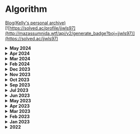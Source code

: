 # Algorithm

[Blog(Kelly's personal archive)](https://junmusu.tistory.com)  
[![https://solved.ac/profile/jjwls97](http://mazassumnida.wtf/api/v2/generate_badge?boj=jjwls97)](https://solved.ac/jjwls97)

<details>
  <summary>
    <b>May 2024</b>
  </summary>

### May 28, 2024
- BOJ 20437: 문자열 게임2 - Swift
- BOJ 14719: 빗물 - C++

### May 27, 2024
- BOJ 4963: 섬의 개수 - Swift

### May 26, 2024
- BOJ 7562: 나이트의 이동 - Swift

### May 23, 2024
- BOJ 1522: 문자열 교환 - C++

### May 21, 2024
- BOJ 2531: 회전 초밥 - Swift

### May 20, 2024
- BOJ 20922: 겹치는 건 싫어 - C++
- BOJ 1446: 지름길 - C++
- BOJ 17615: 볼 모으기 - C++

### May 17, 2024
- BOJ 1406: 에디터 - Python
- BOJ 1138: 한 줄로 서기 - Python

### May 15, 2024
- BOJ 2304: 창고 다각형 - Python
- BOJ 11501: 주식 - Python
- BOJ 2075: n번째 큰 수 - Python

### May 13, 2024
- BOJ 20006: 랭킹전 대기열 - Python

### May 12, 2024
- BOJ 22233: 가희와 키워드 - Python

### May 11, 2024
- BOJ 17484: 진우의 달 여행 (Small) - Swift

### May 10, 2024
- BOJ 20310: 타노스 - Swift

### May 9, 2024
- BOJ 20125: 수 이어쓰기 - Swift

### May 6, 2024
- BOJ 9017: 크로스 컨트리 - Swift
- BOJ 17266: 어두운 굴다리 - Swift

### May 5, 2024
- BOJ 20125: 쿠키의 신체 측정 - Swift
- BOJ 1205: 등수 구하기 - Swift
- BOJ 1244: 스위치 켜고 끄기 - Swift

### May 3, 2024
- BOJ 19637: IF문 좀 대신 써줘 - Swift

### May 2, 2024
- BOJ 3758: KCPC - Swift

</details>

<details>
  <summary>
    <b>Apr 2024</b>
  </summary>

### Apr 30, 2024
- BOJ 19941: 햄버거 분배 - Swift

### Apr 29, 2024
- BOJ 21921: 블로그 - Swift

### Apr 28, 2024
- BOJ 4659: 비밀번호 발음하기 - Swift
- BOJ 25757: 임스와 함께하는 미니게임 - Swift

### Apr 27, 2024
- BOJ 9655: 돌 게임 - Python
- BOJ 10431: 줄세우기 - Python
- BOJ 8979: 올림픽 - Python

### Apr 26, 2024
- BOJ 15989: 1, 2, 3 더하기 4 - Python

### Apr 24, 2024
- BOJ 12818: A와 B 2 - Python

### Apr 23, 2024
- BOJ 7682: 틱택토 - Swift

### Apr 20, 2024
- BOJ 12886: 돌 그룹 - Python

### Apr 19, 2024
- BOJ 14891: 톱니바퀴 - Python
- BOJ 14890: 경사로 - Python

### Apr 17, 2024
- BOJ 14503: 로봇 청소기 - Swift

### Apr 16, 2024
- BOJ 14501: - Swift

### Apr 15, 2024
- BOJ 14499: 주사위 굴리기 - Python

### Apr 14, 2024
- BOJ 12100: 2048(Easy) - Swift

### Apr 13, 2024
- BOJ 13460: 구슬 탈출 2 - Swift

### Apr 12, 2024
- BOJ 15591: MooTube(Silver) - Python
- BOJ 10021: Watering the Fields - Python
- BOJ 5558: チーズ (Cheese) - Python

### Apr 11, 2024
- BOJ 18428: 감시 피하기 - Python

### Apr 8, 2024
- BOJ 14226: 이모티콘 - Swift

### Apr 7, 2024
- BOJ 10159: 저울 - Python
- BOJ 14658: 하늘에서 별똥별이 빗발친다 - Python
### Apr 6, 2024
- BOJ 1486: 등산 - Python

### Apr 5, 2024
- BOJ 4803: 트리 - Python

</details>

<details>
  <summary>
    <b>Mar 2024</b>
  </summary>

### Mar 22, 2024
- BOJ 1414: 불우이웃돕기 - Swift
- BOJ 1368: 물대기 - Swift
- BOJ 18223: 민준이와 마산 그리고 건우 - Swift

### Mar 21, 2024
- Programmers: 데이터 분석 - Python
- Programmers: 붕대 감기 - Python
- Programmers: 이웃한 칸 - Python

### Mar 19, 2024
- Programmers: 폰켓몬 - Python
- Programmers: 같은 숫자는 싫어 - Python
- Programmers: 완주하지 못한 선수 - Python

### Mar 18, 2024
- Programmers: 가장 큰 정사각형 찾기 - Swift
- Programmers: 가장 많이 받은 선물 - Swift

### Mar 15, 2024
- Programmers: 문자열 압축 - Swift

### Mar 4, 2024
- BOJ 1005: ACM Craft - C++

### Mar 1, 2024
- BOJ 11054: 가장 긴 바이토닉 부분 수열 - Swift

</details>

<details>
  <summary>
    <b>Feb 2024</b>
  </summary>

### Feb 25, 2024
- BOJ 17144: 미세먼지 안녕! - Swift

### Feb 24, 2024
- BOJ 17070: 파이프 옮기기 1 - Swift

### Feb 22, 2024
- BOJ 13172: Σ - Swift ▲
- BOJ 15666: N과 M(12) - Swift

### Feb 19, 2024
- BOJ 12851: 숨바꼭질 2 - Swift

### Feb 18, 2024
- BOJ 2096: 내려가기 - Swift
- BOJ 2448: 별 찍기 - 11 - Swift

### Feb 16, 2024
- BOJ 18110: solved.ac - C++

### Feb 12, 2024
- BOJ 21736: 헌내기는 친구가 필요해 - Swift
- BOJ 20529: 가장 가까운 세 사람의 심리적 거리 - Swift

### Feb 11, 2024
- BOJ 14940: 쉬운 최단거리 - Swift

</details>

<details>
  <summary>
    <b>Dec 2023</b>
  </summary>

### Dec 19, 2023
- BOJ 13424: 비밀 모임 - Swift

### Dec 8, 2023
- Programmers: 수식 최대화 - Swift

### Dec 7, 2023
- BOJ 2638: 치즈 - Swift
- BOJ 13275: 가장 긴 팰린드롬 부분 문자열 - Swift
- Programmers: 달리기 경주 - Swift

### Dec 6, 2023
- BOJ 2146: 다리 만들기 - Swift

### Dec 5, 2023
- BOJ 2252: 줄 세우기 - C++
- BOJ 2473: 세 용액 - C++

### Dec 4, 2023
- BOJ 27172: 수 나누기 게임 - Swift

### Dec 3, 2023
- BOJ 2143: 두 배열의 합 - Swift

### Dec 2, 2023
- BOJ 17404: RGB거리2 - Swift
- BOJ 2580: 스도쿠 - Swift

### Dec 1, 2023
- BOJ 2239: 스도쿠 - Swift

</details>

<details>
  <summary>
    <b>Nov 2023</b>
  </summary>

### Nov 30, 2023
- BOJ 9466: 텀 프로젝트 - Swift

### Nov 27, 2023
- BOJ 1253: 좋다 - Swift

### Nov 25, 2023
- BOJ 14497: 주난의 난(難) - Swift

### Nov 24, 2023
- BOJ 2636: 치즈 - Swift

</details>

<details>
  <summary>
    <b>Oct 2023</b>
  </summary>

### Oct 13, 2023
- BOJ 1445: 일요일 아침의 데이트 - Swift

### Oct 12, 2023
- BOJ 1719: 택배 - Swift

### Oct 11, 2023
- BOJ 10942: 팰린드롬? - C++

### Oct 9, 2023
- BOJ 11657: 타임머신 - Swift
- BOJ 1956: 운동 - Swift

### Oct 8, 2023
- BOJ 1039: 교환 - Swift

### Oct 5, 2023
- BOJ 2647: 용액 - Swift

</details>

<details>
  <summary>
    <b>Sep 2023</b>
  </summary>

### Sep 21, 2023
- BOJ 11066: 파일 합치기 - Swift

### Sep 20, 2023
- BOJ 1655: 가운데를 말해요 - C++
- BOJ 7579: 앱 - Swift

### Sep 13, 2023
- BOJ 9084: 동전 - Swift
- BOJ 2660: 회장뽑기 - Swift

### Sep 7, 2023
- BOJ 2573: 빙산 - Swift
- BOJ 9205: 맥주 마시면서 걸어가기 - Swift

</details>

<details>
  <summary>
    <b>Jul 2023</b>
  </summary>

### Jul 9, 2023
- BOJ 2493: 탑 - Swift
- BOJ 17298: 오큰수 - C++/Swift

### Jul 8, 2023
- BOJ 2293: 동전 1 - Swift

### Jul 7, 2023
- BOJ 1939: 중량 제한 - Swift

### Jul 6, 2023
- BOJ 16234: 인구 이동 - Swift
- BOJ 1520: 내리막길 - Swift

### Jul 5, 2023
- BOJ 14502: 연구소 - Swift
- BOJ 6087: 레이저 통신 - Swift
</details>

<details>
  <summary>
    <b>Jun 2023</b>
  </summary>

### Jun 22, 2023
- BOJ 1987: 알파벳 - Swift

### Jun 20, 2023
- BOJ 14916: 거스름돈 - Swift
- BOJ 2812: 크게 만들기 - Swift

### Jun 19, 2023
- BOJ 6603: 로또 - Swift

### Jun 16, 2023
- BOJ 1049: 기타줄 - Swift
- BOJ 11000: 강의실 배정 - Swift

### Jun 13, 2023
- BOJ 1202: 보석 도둑 - Swift
- BOJ 1744: 수 묶기 - Swift
- BOJ 14888: 연산자 끼워넣기 - Python

### Jun 11, 2023
- BOJ 1946: 신입 사원 - C++

### Jun 8, 2023
- BOJ 1715: 카드 정렬하기 - Swift

### Jun 7, 2023
- BOJ 13305: 주유소 - Swift
- BOJ 10610: 30 - Swift

### Jun 6, 2023
- BOJ 1026: 보물 - Swift
- BOJ 2217: 로프 - Swift
- BOJ 1789: 수들의 합 - Swift

### Jun 5, 2023
- BOJ 16120: PPAP - Swift, Python

### Jun 4, 2023
- BOJ 1786: 찾기 - C++

### Jun 3, 2023
- BOJ 5582: 공통 부분 문자열 - C++
- BOJ 1958: LCS3 - C++

### Jun 2, 2023
- BOJ 10799: 쇠막대기 - Swift

### Jun 1, 2023
- BOJ 20291: 파일 정리 - Swift
- BOJ 20920: 영단어 암기는 괴로워 - Swift

</details>

<details>
  <summary>
    <b>May 2023</b>
  </summary>

### May 31, 2023
- BOJ 2607: 비슷한 단어 - Swift

### May 30, 2023
- BOJ 14725: 개미굴 - Swift

### May 29, 2023
- BOJ 9996: 한국이 그리울땐 서버에 접속하지 - Swift

### May 27, 2023
- BOJ 1213: 팰린드롬 만들기 - Swift
- BOJ 12904: A와 B - Swift
- BOJ 17609: 회문 - Swift

### May 26, 2023
- BOJ 14425: 문자열 집합 - Swift
- BOJ 17412: 단어 뒤집기2 - Swift
- BOJ 11478: 서로 다른 부분 문자열의 개수 - Python

### May 25, 2023
- BOJ 12891: DNA비밀번호 - Swift

### May 24, 2023
- BOJ 1439: 뒤집기 - Swift
- BOJ 4358: 생태학 - Swift
- BOJ 1254: 팰린드롬 만들기 - Swift
- BOJ 9935: 문자열 폭발 - C++

### May 23, 2023
- BOJ 1158: 요세푸스 문제 - Swift
- BOJ 2156: 포도주 시식 - Swift
- BOJ 10844: 쉬운 계단 수 - Swift ▲
- BOJ 1010: 다리 놓기 - Swift

### May 22, 2023
- BOJ 1316: 그룹 단어 체커 - Swift
- BOJ 1193: 분수 찾기 - Swift
- BOJ 1912: 연속합 - Swift

### May 21, 2023
- BOJ 4673: 셀프 넘버 - C++
- BOJ 1065: 한수 - C++

### May 17, 2023
- BOJ 21924: 도시 건설 - C++

### May 16, 2023
- BOJ 7785: 회사에 있는 사람 - Swift
- BOJ 1181: 단어 정렬 - Swift

### May 15, 2023
- BOJ 17396: 백도어 - Swift

### May 14, 2023
- BOJ 20007: 떡 돌리기 - Swift

### May 10, 2023
- BOJ 10282: 해킹 - Swift
- BOJ 18352: 특정 거리의 도시 찾기 - Swift

### May 9, 2023
- Programemrs: 양궁 대회 - Swift
- Programmers: 과제 진행하기 - Swift

### May 8, 2023
- Programmers: 이모티콘 할인 행사 - Swift

### May 7, 2023
- Programmers: 혼자서 하는 틱택토 - Swift

### May 6, 2023
- Programmers: 요격 시스템 - Swift
- Programmers: 두 원 사이의 정수 쌍 - Swift

### May 5, 2023
- Programmers: 우박수열 정적분 - Swift
- Programmers: N-queen - Swift

### May 4, 2023
- Programmers: 디펜스 게임 - Swift

### May 3, 2023
- Programmers: 광물 캐기 - Swift
- Programmers: 미로 탈출 - Swift
- Programmers: 시소 짝꿍 - Swift

### May 2, 2023
- Programmers: 테이블 해시 함수 - Swift
- Programmers: 혼자 놀기의 달인 - Swift

### May 1, 2023
- Programmers: 숫자 카드 나누기 - Swift

</details>

<details>
  <summary>
    <b>Apr 2023</b>
  </summary>

### Apr 30, 2023
- Programmers: 마법의 엘리베이터 - Swift
- Programmers: 하노이의 탑 - Swift

### Apr 28, 2023
- Programmers: 거리두기 확인하기 - Swift
- Programmers: 점 찍기 - Swift
- Programmers: 멀쩡한 사각형 - Swift
- Programmers: 호텔 대실 - Swift
- BOJ5972: 택배 배송 - Swift

### Apr 27, 2023
- Programmers: 무인도 여행 - Swift
- Programmers: 전력망을 둘로 나누기 - Swift

### Apr 26, 2023
- Programmers: 행렬 테두리 회전하기 - Swift
- Programmers: 배달 - Swift

### Apr 25, 2023
- Programmers: 연속된 부분 수열의 합 - Swift
- Programmers: [3차] 방금그곡 - Swift
- Programmers: 괄호 변환 - Swift
- BOJ2407: 조합 - Swift

### Apr 24, 2023
- Programmers: 두 큐 합 같게 만들기 - Swift
- Programmers: 괄호 변환 - Swift
- Programmers: 택배상자 - Swift
- BOJ 1339: 단어 수학 - Swift

### Apr 23, 2023
- Programmers: 메뉴 리뉴얼 - Swift
- Programmers: 삼각 달팽이 - Swift
- Programmers: 큰 수 만들기 - Swift

### Apr 22, 2023
- Programmers: 쿼드압축 후 개수 세기 - Swift
- Programmers: 롤케이크 자르기 - Swift

### Apr 21, 2023
- Programmers: 소수 찾기 - Swift

### Apr 20, 2023
- Programmers: 가장 큰 수 - Swift
- Programmers: 숫자 변환하기 - Swift

### Apr 19, 2023
- Programmers: 뒤에 있는 큰 수 찾기 - Swift
- Programmers: 2개 이하로 다른 비트 - Swift
- Programmers: 다리를 지나는 트럭 - Swift
- BOJ 1011: Fly me to the Alpha Centauri - Swift
- BOJ 20928: 걷는 건 귀찮아 - Swift

### Apr 18, 2023
- Programmers: [1차] 프렌즈4블록 - Swift

### Apr 17, 2023
- Programmers: [3차] 파일명 정렬 - Swift

### Apr 14, 2023
- BOJ 1647: 도시 분할 계획 - C++
- BOJ 4485: 녹색 옷 입은 애가 젤다지? - Swift
- BOJ 5052: 전화번호 목록 - Swift

### Apr 13, 2023
- Programmers: 모음사전 - Swift
- Programmers: 땅따먹기 - Swift
- Programmers: 스킬트리 - Swift
- Programmers: 방문 길이 - Swift
- BOJ 1992: 네트워크 연결 - Swift

### Apr 12, 2023
- Programmers: 오픈채팅방 - Swift
- Programmers: 주차 요금 계산 - Swift

### Apr 11, 2023
- Programmers: 할인 행사 - Swift
- Programmers: [3차] 압축 - Swift
- Programmers: [3차] n진수 게임 - Swift

### Apr 9, 2023
- Programmers: 피로도 - Swift
- Programmers: k진수에서 소수 개수 구하기 - Swift
- Programmers: 타겟 넘버 - Swift

### Apr 8, 2023
- Programmers: 프린터 - Swift
- Programmers: 뉴스 클러스터링 - Swift

### Apr 7, 2023
- Programmers: n^2 배열 자르기 - Swift
- Programmers: 기능개발 - Swift

### Apr 6, 2023
- Programmers: [1차] 캐시 - Swift
- Programmers: 연속 부분 수열 합의 개수  - Swift
- Programmers: 위장 - Swift
- Programmers: 튜플 - Swift

### Apr 5, 2023
- Programmers: 귤 고르기 - Swift
- Programmers: 괄호 회전하기 - Swift

### Apr 4, 2023
- Programmers: 점프와 순간 이동 - Swift
- Programmers: 멀리 뛰기 - Swift
- Programmers: H-Index - Swift

### Apr 3, 2023
- Programmers: 개인정보 수집 유효기간 - Swift
- Programmers: 대충 만든 자판 - Swift
- Programmers: 둘만의 암호 - Swift
- Programmers: 문자열 나누기 - Swift
- Programmers: 옹알이(2) - Swift
- Programmers: 햄버거 만들기 - Swift

### Apr 2, 2023
- Programmers: 명예의 전당(1) - Swift
- Programmers: 추억 점수 - Swift
- Programmers: 기사단원의 무기 - Swift
- Programmers: 카드 뭉치 - Swift
- Programmers: 숫자 짝궁 - Swift

### Apr 1, 2023
- Programmers: 크기가 작은 부분문자열 - Swift
- Programmers: 콜라 문제 - Swift
- Programmers: 푸드 파이트 대회 - Swift
- Programmers: 가장 가까운 같은 글자 - Swift
- Programmers: 과일 장수 - Swift

</details>

<details>
  <summary>
    <b>Mar 2023</b>
  </summary>

### Mar 31, 2023
- Programmers: 삼총사 - Swift

### Mar 30, 2023
- Programmers: 덧칠하기 - Python

### Mar 29, 2023
- Programmers: 바탕화면 정리 - Swift

### Mar 28, 2023
- BOJ 1167 - Swift
- BOJ 1918 - Swift
- BOJ 11444 - Swift
- BOJ 1865 - Swift

### Mar 27, 2023
- BOJ 2206 - Swift

### Mar 25, 2023
- BOJ 1967 - Swift
- BOJ 11404 - Swift

### Mar 24, 2023
- BOJ 9251 - Swift

### Mar 23, 2023
- BOJ 1149 - Swift
- BOJ 1629 - Swift
- BOJ 9465 - Swift
- BOJ 15657 - Swift
- BOJ 15663 - Swift
- BOJ 16953 - Swift

### Mar 22, 2023
- BOJ 14500 - Swift
- BOJ 15654 - Swift

### Mar 21, 2023
- BOJ 6064 - Python
- BOJ 5525 - Python
- BOJ 7662 - Swift

### Mar 20, 2023
- BOJ 11403 - Python
- BOJ 1389 - Python
- BOJ 13418 - Swift

### Mar 19, 2023
- BOJ 1003 - Swift
- BOJ 9461 - Swift
- BOJ 11724 - Swift
- BOJ 1780 - Swift
- BOJ 1541 - Swift

### Mar 18, 2023
- BOJ 11726 - Swift
- BOJ 9095 - Swift
- BOJ 1463 - Swift

### Mar 17, 2023
- BOJ 11727 - Swift
- BOJ 1620 - Swift
- BOJ 17626 - Swift
- BOJ 2579 - Swift

### Mar 16, 2023
- BOJ 17219 - Swift

### Mar 15, 2023
- BOJ 9375 - Swift

### Mar 14, 2023
- BOJ 1074 - Swift

### Mar 13, 2023
- BOJ 10866 - Python
- BOJ 11650 - Python
- BOJ 11651 - Python

### Mar 12, 2023
- BOJ 1966 - Swift
- BOJ 18111 - Swift
- BOJ 2164 - Swift
- BOJ 2839 - Swift
- BOJ 9012 - Swift
- BOJ 10773 - Swift
- BOJ 10845 - Swift
- BOJ 1181 - Swift
- BOJ 2751 - Swift
- BOJ 10814 - Swift

### Mar 11, 2023
- BOJ 3190 - Swift
- BOJ 16236 - Swift

### Mar 10, 2023
- BOJ 9370 - Swift
- BOJ 15686 - Swift

### Mar 8, 2023
- BOJ 2211 - Swift

### Mar 7, 2023
- BOJ 14938 - Python

### Mar 6, 2023
- BOJ 14621 - Swift
- BOJ 2665 - Swift
- BOJ 10423 - Swift

### Mar 5, 2023
- BOJ 11779 - Python
- BOJ 11779 - Swift ▲

### Mar 4, 2023
- BOJ 1261 - Python
- BOJ 1238 - Swift
- BOJ 2133 - Swift

### Mar 3, 2023
- BOJ 13549 - Swift
- BOJ 1916 - Swift
- BOJ 1427 - Swift

### Mar 2, 2023
- BOJ 1504 - Swift

### Mar 1, 2023
- BOJ 11279 - Swift
- BOJ 1927 - Swift
- BOJ 1753 - Swift
  
</details>

<details>
  <summary>
    <b>Feb 2023</b>
  </summary>

### Feb 28, 2023
- BOJ 12738 - C++
- BOJ 14002 - C++ LIS O(n²)
- BOJ 14003 - C++ LIS O(nlogn)

### Feb 27, 2023
- BOJ 11053 - Swift LIS O(n²)
- BOJ 12015 - C++ LIS O(nlogn)

### Feb 26, 2023
- BOJ 1932 - Swift
- BOJ 12865 - Swift
- BOJ 1644 - Swift
- BOJ 2470 - Swift

### Feb 25, 2023
- BOJ 2630 - Swift
- BOJ 1992 - Swift
- BOJ 10830 - Swift

### Feb 24, 2023
- BOJ 6497 - Python
- BOJ 16398 - Swift

### Feb 23, 2023
- BOJ 1197 - Swift
- BOJ 4386 - Swift
- BOJ 1774 - Swift

### Feb 22, 2023
- BOJ 4195 - Swift
- BOJ 20040 - Swift
- BOJ 1043 - Swift

### Feb 21, 2023
- BOJ 1976 - Python
- BOJ 1717 - Python

### Feb 20, 2023
- BOJ 2606 - Python

### Feb 17, 2023
- BOJ 1764 - Python
- BOJ 9019 - C++

### Feb 15, 2023
- BOJ 5430 - Python

### Feb 13, 2023
- BOJ 11047 - Python

### Feb 12, 2023
- BOJ 1107 - Swift

### Feb 11, 2023
- BOJ 10026 - Swift

### Feb 10, 2023
- BOJ 2263 - Python

### Feb 9, 2023
- BOJ 5639 - Python

### Feb 8, 2023
- BOJ 1707 - Python

### Feb 7, 2023
- BOJ 16928 - Python

### Feb 5, 2023
- BOJ 7569 - Python

### Feb 4, 2023
- BOJ 1012 - Python

### Feb 3, 2023
- BOJ 14889 - Python
- BOJ 1991 - Python

### Feb 2, 2023
- BOJ 11725 - Python
- BOJ 14888 - Python

### Feb 1, 2023
- BOJ 9663 - Python
</details>

<details>
  <summary>
    <b>Jan 2023</b>
  </summary>

### Jan 31, 2023
- BOJ 15651 - Python
- BOJ 15652 - Python

### Jan 30, 2023
- BOJ 15649 - Python
- BOJ 15650 - Python

### Jan 25, 2023
- BOJ 2563 - Python

### Jan 24, 2023
- BOJ 2559 - Python

### Jan 23, 2023
- BOJ 1436 - Python
- BOJ 2615 - Python

### Jan 22, 2023
- BOJ 11659 - Python

### Jan 21, 2023
- BOJ 4949 - Python
- BOJ 1806 - Python

### Jan 20, 2023
- BOJ 1874 - Python
- BOJ 10828 - Python

### Jan 19, 2023
- BOJ 2110 - Python
- BOJ 1300 - Python ▲
- BOJ 11660 - Python
- BOJ 25682 - Python

### Jan 18, 2023
- BOJ 16401 - Python ▲

### Jan 17, 2023
- BOJ 7795 - Python

### Jan 16, 2023
- BOJ 13706 - Python

### Jan 15, 2023
- BOJ 2417 - Python

### Jan 14, 2023
- BOJ 2776 - Python

### Jan 13, 2023
- BOJ 1072 - Python
- BOJ 2343 - Python

### Jan 12, 2023
- BOJ 10815 - Python
- BOJ 2512 - Python

### Jan 11, 2023
- BOJ 2805 - Python
- BOJ 1920 - Python
- BOJ 1654 - Python
</details>

<details>
  <summary>
    <b>2022</b>
  </summary>

### Dec 21, 2022
- BOJ 2468 - Python

### Dec 04, 2022
- BOJ 2581 - Python

### Nov 17, 2022
- BOJ 3055 - Python
- BOJ 1726 - Python

### Nov 10, 2022
- BOJ 1193 - Python
- BOJ 1712 - Python

### Nov 9, 2022
- BOJ 7576 - Python

### Nov 7, 2022
- BOJ 1697 - Python

### Nov 6, 2022
- BOJ 10451 - Python
- BOJ 2331 - Python
- BOJ 2667 - Python

### Nov 5, 2022
- BOJ 1260 - Python
- BOJ 2178 - Python

### Nov 4, 2022
- Programmers 행렬의 곱셈 - Swift

### Oct 3, 2022
- Programmers 예상 대진표 - Swift

### Oct 2, 2022
- Programmers N개의 최소공배수 - Swift

### Sep 30, 2022
- Programmers 영어 끝말잇기 - Swift
- Programmers 짝지어 제거하기 - Swift

### Sep 29, 2022
- BOJ 4530 - C++

### Sep 28, 2022
- Programmers 카펫 - Swift

### Sep 27, 2022
- Programmers 이진 변환 반복하기 - Swift
- Programmers 최솟값 만들기 - Swift
- Programmers 올바른 괄호 - Swift
- Programmers 피보나치 수 - Swift
- Programmers 다음 큰 숫자 - Swift

### Sep 26, 2022
- Programmers 신고 결과 받기 - Swift ▲
- Programmers 최댓값과 최솟값 - Swift
- Programmers JadenCase 문자열 만들기 - Swift

### Sep 25, 2022
- Programmers 크레인 인형뽑기 게임 - Swift
- Programmers 신규 아이디 추천 - Swift ▲
- Programmers 성격 유형 검사하기 - Swift

### Sep 24, 2022
- Programmers 키패드 누르기 - Swift

### Sep 22, 2022
- Programmers 다트 게임 - Swift
- Programmers 로또의 최고 순위와 최저 순위 - Swift
- Programmers 체육복 - Swift ▲

### Sep 21, 2022
- Programmers 실패율 - Swift

### Sep 20, 2022
- BOJ 10816 - C++

### Sep 19, 2022
- Programmers 예산 - Swift
- Programmers 3진법 뒤집기 - Swift
- Programmers 최소직사각형 - Swift
- Programmers 숫자 문자열과 영단어 - Swift
- Programmers 두개 뽑아서 더하기 - Swift
- Programmers 2016년 - Swift
- Programmers 모의고사 - Swift
- Programmers 소수 만들기 - Swift

### Sep 18, 2022
- Programmers 정수 내림차순으로 배치하기 - Swift
- Programmers 하샤드 수 - Swift
- Programmers x만큼 간격이 있는 n개의 숫자 - Swift
- Programmers 콜라츠 추측 - Swift
- Programmers 핸드폰 번호 가리기 - Swift
- Programmers 제일 작은 수 제거하기 - Swift
- Programmers 음양 더하기 - Swift
- Programmers 없는 숫자 더하기 - Swift
- Programmers 내적 - Swift
- Programmers 약수의 개수와 덧셈 - Swift
- Programmers 행렬의 덧셈 - Swift
- Programmers 직사각형 별찍기 - Swift
- Programmers 최대공약수와 최소공배수 - Swift

### Sep 16, 2022
- Programmers 정수 제곱근 판별 - Swift

### Sep 15, 2022
- Programmers 짝수와 홀수 - Swift
- Programmers 평균 구하기 - Swift

### Aug 7, 2022
- Programmers 자연수 뒤집어 배열로 만들기 - Swift
- Programmers 자릿수 더하기 - Swift
- Programmers 이상한 문자 만들기 - Swift

### Aug 5, 2022
- Programmers 약수의 합 - Swift
- Programmers 시저 암호 - Swift
- Programmers 수박수박수박수박수박수? - Swift
- Programmers 문자열을 정수로 바꾸기 - Swift

### Aug 4, 2022
- Programmers 소수 찾기 - Swift
- Programmers 서울에서 김서방 찾기 - Swift
- Programmers 문자열 다루기 기본 - Swift
- Programmers 문자열 내림차순으로 배치하기 - Swift
- Programmers 문자열 내 p와 y의 개수 - Swift
- Programmers 문자열 내 마음대로 정렬하기 - Swift

### Aug 3, 2022
- Programmers 두 정수 사이의 합 - Swift

### Aug 2, 2022
- Programmers 나누어 떨어지는 숫자 배열 - Swift

### Jul 27, 2022
- Programmers 가운데 글자 가져오기 - Swift

### Jul 26, 2022
- Programmers 비밀 지도 - Swift
- Programmers 나머지가 1이 되는 수 찾기 - Swift
- Programmers 부족한 금액 계산하기 - Swift

### Jul 24, 2022
- BOJ 10986 - Python
- BOJ 1931 - Python
- BOJ 2108 - C++

### Jul 23, 2022
- BOJ 1018 - C++
- BOJ 17478 - C++

### Jul 22, 2022
- BOJ 23567 - C++
- BOJ 2447 - Python
</details>
